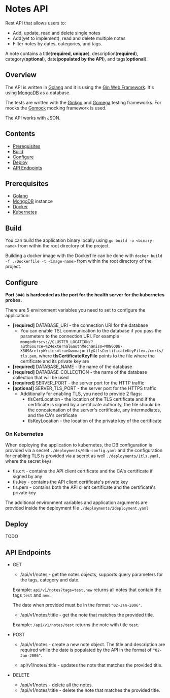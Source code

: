 # Notes API

Rest API that allows users to:

- Add, update, read and delete single notes
- Add(yet to implement), read and delete multiple notes
- Filter notes by dates, categories, and tags.

A note contains a title(**required, unique**), description(**required**), category(**optional**), date(**populated by the API**), and tags(**optional**).

## Overview

The API is written in [Golang](https://go.dev) and it is using the [Gin Web Framework](https://github.com/gin-gonic/gin). It's using [MongoDB](https://www.mongodb.com) as a database.

The tests are written with the [Ginkgo](https://github.com/onsi/ginkgo) and [Gomega](https://github.com/onsi/gomega) testing frameworks. For mocks the [Gomock](https://github.com/golang/mock) mocking framework is used.

The API works with JSON.

## Contents

- [Prerequisites](#prerequisites)
- [Build](#build)
- [Configure](#configure)
- [Deploy](#deploy)
- [API Endpoints](#api-endpoints)

## Prerequisites

- [Golang](https://go.dev)
- [MongoDB](https://www.mongodb.com) instance
- [Docker](https://www.docker.com)
- [Kubernetes](https://kubernetes.io)

## Build

You can build the application binary locally using `go build -o <binary-name>` from within the root directory of the project.

Building a docker image with the Dockerfile can be done with `docker build -f ./Dockerfile -t <image-name>` from within the root directory of the project.

## Configure

__Port `3040` is hardcoded as the port for the health server for the kubernetes probes.__

There are 5 environment variables you need to set to configure the application:

- **[required]** DATABASE_URI - the connection URI for the database
    - You can enable TSL communication to the database if you pass the parameters to the connection URI. For example `mongodb+srv://CLUSTER_LOCATION/?authSource=%24external&authMechanism=MONGODB-X509&retryWrites=true&w=majority&tlsCertificateKeyFile=./certs/tls.pem`, where **tlsCertificateKeyFile** points to the file where the certificate and its private key are
- **[required]** DATABASE_NAME - the name of the database
- **[required]** DATABASE_COLLECTION - the name of the database collection that will be used
- **[required]** SERVER_PORT - the server port for the HTTP traffic
- **[optional]** SERVER_TLS_PORT - the server port for the HTTPS traffic
    - Additionally for enabling TLS, you need to provide 2 flags:
        - tlsCertLocation - the location of the TLS certificate and if the certificate is signed by a certificate authority, the file should be the concatenation of the server's certificate, any intermediates, and the CA's certificate
        - tlsKeyLocation - the location of the private key of the certificate

### On Kubernetes

When deploying the application to kubernetes, the DB configuration is provided via a secret `./deployments/0db-config.yaml` and the configuration for enabling TLS is provided via a secret as well `./deployments/1tls.yaml`, where the secret keys
- tls.crt - contains the API client certificate and the CA's certificate if signed by any
- tls.key - contains the API client certificate's private key
- tls.pem - contains both the API client certificate and the certificate's private key

The additional environment variables and application arguments are provided inside the deployment file `./deployments/2deployment.yaml`

## Deploy

TODO

## API Endpoints

- GET
    - /api/v1/notes - get the notes objects, supports query parameters for the tags, category and date.

    Example: `api/v1/notes?tags=test,new` returns all notes that contain the tags `test` and `new`.
    
    The date when provided must be in the format `"02-Jan-2006"`.

    - /api/v1/notes/:title - get the note that matches the provided title.

    Example: `/api/v1/notes/test` returns the note with title `test`.

- POST
    - /api/v1/notes - create a new note object. The title and description are required while the date is populated by the API in the format of `"02-Jan-2006"`.

    - api/v1/notes/:title - updates the note that matches the provided title.

- DELETE
    - /api/v1/notes - delete all the notes.
    - /api/v1/notes/:title - delete the note that matches the provided title.